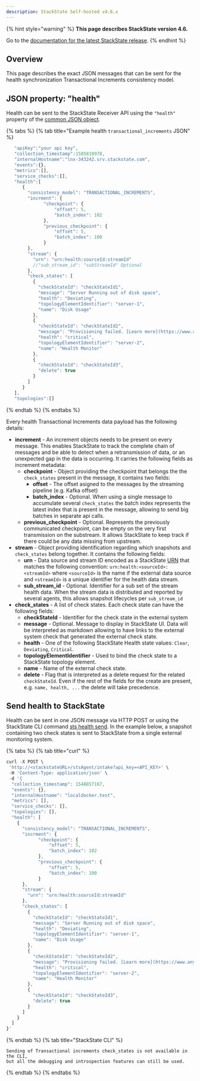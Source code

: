 ```yaml
---
description: StackState Self-hosted v4.6.x
---
```


{% hint style="warning" %}
**This page describes StackState version 4.6.**

Go to the [documentation for the latest StackState release](https://docs.stackstate.com/configure/health/send-health-data/transactional_increments).
{% endhint %}

## Overview

This page describes the exact JSON messages that can be sent for the health synchronization Transactional Increments consistency model.

## JSON property: "health"

Health can be sent to the StackState Receiver API using the `"health"` property of the [common JSON object](send-health-data.md#common-json-object).

{% tabs %}
{% tab title="Example health `transactional_increments` JSON" %}
```javascript
   "apiKey":"your api key",
   "collection_timestamp":1585818978,
   "internalHostname":"lnx-343242.srv.stackstate.com",
   "events":{},
   "metrics":[],
   "service_checks":[],
   "health":[
      {
        "consistency_model": "TRANSACTIONAL_INCREMENTS",
        "incrment": {
              "checkpoint": {
                  "offset": 5,
                  "batch_index": 102
              },
              "previous_checkpoint": {
                  "offset": 5,
                  "batch_index": 100
              }
        },
        "stream": {
          "urn": "urn:health:sourceId:streamId"
          //"sub_stream_id": "subStreamId" Optional
        },
        "check_states": [
          {
            "checkStateId": "checkStateId1",
            "message": "Server Running out of disk space",
            "health": "Deviating",
            "topologyElementIdentifier": "server-1",
            "name": "Disk Usage"
          },
          {
            "checkStateId": "checkStateId2",
            "message": "Provisioning failed. [Learn more](https://www.any-link.com)",
            "health": "critical",
            "topologyElementIdentifier": "server-2",
            "name": "Health Monitor"
          },
          {
            "checkStateId": "checkStateId3",
            "delete": true
          }
        ]
      }
   ],
   "topologies":[]
```
{% endtab %}
{% endtabs %}

Every health Transactional Increments data payload has the following details:

* **increment** - An increment objects needs to be present on every message. This enables StackState to track the complete chain of messages and be able to detect when a retransmission of data, or an unexpected gap in the data is occurring. It carries the following fields as increment metadata:
  * **checkpoint** - Object providing the checkpoint that belongs the the `check_states` present in the message, it contains two fields:
    * **offset** - The offset asigned to the messages by the streaming pipeline (e.g. Kafka offset)
    * **batch_index** - Optional. When using a single message to accumulate several `check_states` the batch index represents the latest index that is present in the message, allowing to send big batches in separate api calls.
  * **previous_checkpoint** - Optional. Represents the previously communicated checkpoint, can be empty on the very first transmission on the substream. It allows StackState to keep track if there could be any data missing from upstream.
* **stream** - Object providing identification regarding which snapshots and `check_states` belong together. It contains the following fields:
  * **urn** - Data source and stream ID encoded as a StackState [URN](/configure/identifiers.md) that matches the following convention: `urn:health:<sourceId>:<streamId>` where `<sourceId>` is the name if the external data source and `<streamId>` is a unique identifier for the health data stream.
  * **sub_stream_id** - Optional. Identifier for a sub set of the stream health data. When the stream data is distributed and reported by several agents, this allows snapshot lifecycles per `sub_stream_id`
* **check_states** - A list of check states. Each check state can have the following fields:
  * **checkStateId** - Identifier for the check state in the external system
  * **message** - Optional. Message to display in StackState UI. Data will be interpreted as markdown allowing to have links to the external system check that generated the external check state.
  * **health** - One of the following StackState Health state values: `Clear`, `Deviating`, `Critical`.
  * **topologyElementIdentifier** - Used to bind the check state to a StackState topology element.
  * **name** - Name of the external check state.
  * **delete** - Flag that is interpreted as a delete request for the related `checkStateId`. Even if the rest of the fields for the create are present, e.g. `name, health, ...` the delete will take precedence.


## Send health to StackState

Health can be sent in one JSON message via HTTP POST or using the StackState CLI command [sts health send](/develop/reference/cli_reference.md#sts-health-send). In the example below, a snapshot containing two check states is sent to StackState from a single external monitoring system.

{% tabs %}
{% tab title="curl" %}
```javascript
curl -X POST \
 'http://<stackstateURL>/stsAgent/intake?api_key=<API_KEY>' \
 -H 'Content-Type: application/json' \
 -d '{
  "collection_timestamp": 1548857167,
  "events": {},
  "internalHostname": "localdocker.test",
  "metrics": [],
  "service_checks": [],
  "topologies": [],
  "health": [
    {
      "consistency_model": "TRANSACTIONAL_INCREMENTS",
      "incrment": {
            "checkpoint": {
                "offset": 5,
                "batch_index": 102
            },
            "previous_checkpoint": {
                "offset": 5,
                "batch_index": 100
            }
      },
      "stream": {
        "urn": "urn:health:sourceId:streamId"
      },
      "check_states": [
        {
          "checkStateId": "checkStateId1",
          "message": "Server Running out of disk space",
          "health": "Deviating",
          "topologyElementIdentifier": "server-1",
          "name": "Disk Usage"
        },
        {
          "checkStateId": "checkStateId2",
          "message": "Provisioning failed. [Learn more](https://www.any-link.com)",
          "health": "critical",
          "topologyElementIdentifier": "server-2",
          "name": "Health Monitor"
        },
        {
          "checkStateId": "checkStateId3",
          "delete": true
        }
      ]
    }
  ]
}'
```
{% endtab %}
{% tab title="StackState CLI" %}
```
Sending of Transactional increments check_states is not available in the CLI, 
but all the debugging and introspection features can still be used.
```

{% endtab %}
{% endtabs %}
